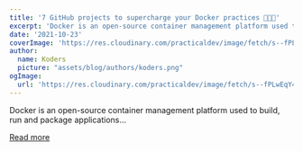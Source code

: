 ```yaml
---
title: '7 GitHub projects to supercharge your Docker practices 🚀🧑‍💻'
excerpt: 'Docker is an open-source container management platform used to build, run and package applications...'
date: '2021-10-23'
coverImage: 'https://res.cloudinary.com/practicaldev/image/fetch/s--fPLwEqY4--/c_imagga_scale,f_auto,fl_progressive,h_420,q_auto,w_1000/https://dev-to-uploads.s3.amazonaws.com/uploads/articles/qj1rzt2u19qwffwgi2gw.png'
author:
  name: Koders
  picture: "assets/blog/authors/koders.png"
ogImage:
  url: 'https://res.cloudinary.com/practicaldev/image/fetch/s--fPLwEqY4--/c_imagga_scale,f_auto,fl_progressive,h_420,q_auto,w_1000/https://dev-to-uploads.s3.amazonaws.com/uploads/articles/qj1rzt2u19qwffwgi2gw.png'
---
```


Docker is an open-source container management platform used to build, run and package applications...

[Read more](https://dev.to/ankit01oss/7-github-projects-to-supercharge-your-docker-practices-2i80)
